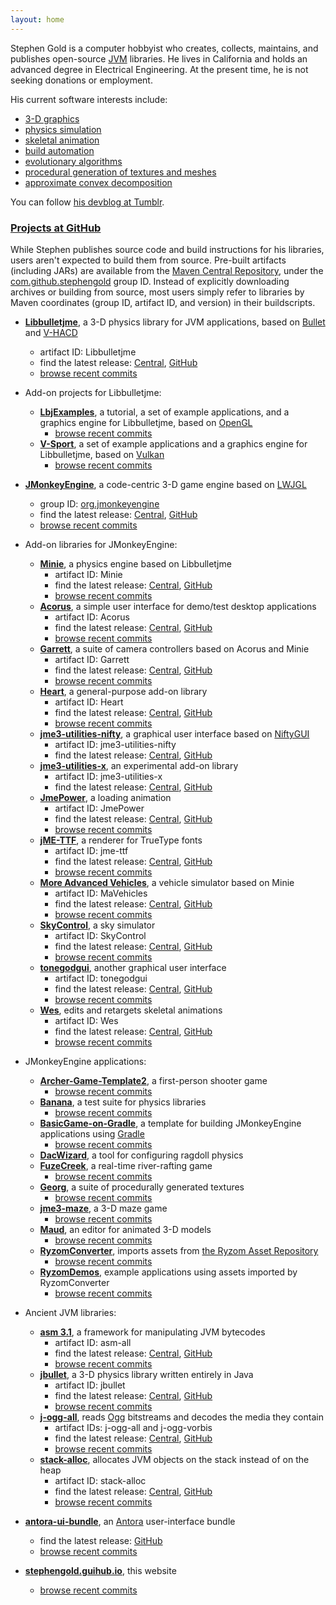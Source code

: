 ```yaml
---
layout: home
---
```


Stephen Gold is a computer hobbyist
who creates, collects, maintains, and publishes open-source
[JVM](https://en.wikipedia.org/wiki/Java_virtual_machine) libraries.
He lives in California and holds an advanced degree in Electrical Engineering.
At the present time, he is not seeking donations or employment.

His current software interests include:
+ [3-D graphics](https://en.wikipedia.org/wiki/3D_computer_graphics)
+ [physics simulation](https://en.wikipedia.org/wiki/Physics_engine)
+ [skeletal animation](https://en.wikipedia.org/wiki/Skeletal_animation)
+ [build automation](https://en.wikipedia.org/wiki/Build_automation)
+ [evolutionary algorithms](https://en.wikipedia.org/wiki/Evolutionary_algorithm)
+ [procedural generation of textures and meshes](https://en.wikipedia.org/wiki/Procedural_generation)
+ [approximate convex decomposition](http://masc.cs.gmu.edu/wiki/ACD)

You can follow [his devblog at Tumblr](https://www.tumblr.com/frog707).

### [Projects at GitHub](https://github.com/stephengold?tab=repositories)

While Stephen publishes source code and build instructions for his libraries,
users aren't expected to build them from source.
Pre-built artifacts (including JARs) are available from the
[Maven Central Repository](https://www.cloudrepo.io/articles/public-maven-repositories-maven-central-and-more.html#article),
under the
[com.github.stephengold](https://central.sonatype.com/namespace/com.github.stephengold) group ID.
Instead of explicitly downloading archives or building from source,
most users simply refer to libraries
by Maven coordinates (group ID, artifact ID, and version) in their buildscripts.

+ **[Libbulletjme](https://stephengold.github.io/Libbulletjme)**,
  a 3-D physics library for JVM applications,
  based on [Bullet](https://pybullet.org)
  and [V-HACD](https://github.com/kmammou/v-hacd)
  + artifact ID: Libbulletjme
  + find the latest release:
    [Central](https://repo1.maven.org/maven2/com/github/stephengold/Libbulletjme),
    [GitHub](https://github.com/stephengold/Libbulletjme/releases/latest)
  + [browse recent commits](https://github.com/stephengold/Libbulletjme/commits/master)

+ Add-on projects for Libbulletjme:
  + **[LbjExamples](https://github.com/stephengold/LbjExamples)**,
    a tutorial, a set of example applications, and a graphics engine for Libbulletjme,
    based on [OpenGL](https://www.khronos.org/opengl/)
    + [browse recent commits](https://github.com/stephengold/LbjExamples/commits/master)
  + **[V-Sport](https://github.com/stephengold/V-Sport)**,
    a set of example applications and a graphics engine for Libbulletjme,
    based on [Vulkan](https://www.vulkan.org/)
    + [browse recent commits](https://github.com/stephengold/V-Sport/commits/master)

+ **[JMonkeyEngine](https://jmonkeyengine.org)**,
  a code-centric 3-D game engine based on [LWJGL](https://www.lwjgl.org)
  + group ID: [org.jmonkeyengine](https://central.sonatype.com/namespace/org.jmonkeyengine)
  + find the latest release:
    [Central](https://repo1.maven.org/maven2/com/github/jmonkeyengine/jmonkeyengine),
    [GitHub](https://github.com/jmonkeyengine/jmonkeyengine/releases/latest)
  + [browse recent commits](https://github.com/jmonkeyengine/jmonkeyengine/commits/master)

+ Add-on libraries for JMonkeyEngine:
  + **[Minie](https://stephengold.github.io/Minie)**,
    a physics engine based on Libbulletjme
    + artifact ID: Minie
    + find the latest release:
      [Central](https://repo1.maven.org/maven2/com/github/stephengold/Minie),
      [GitHub](https://github.com/stephengold/Minie/releases/latest)
    + [browse recent commits](https://github.com/stephengold/Minie/commits/master)
  + **[Acorus](https://stephengold.github.io/Acorus)**,
    a simple user interface for demo/test desktop applications
    + artifact ID: Acorus
    + find the latest release:
      [Central](https://repo1.maven.org/maven2/com/github/stephengold/Acorus),
      [GitHub](https://github.com/stephengold/Acorus/releases/latest)
    + [browse recent commits](https://github.com/stephengold/Acorus/commits/master)
  + **[Garrett](https://github.com/stephengold/Garrett)**,
    a suite of camera controllers based on Acorus and Minie
    + artifact ID: Garrett
    + find the latest release:
      [Central](https://repo1.maven.org/maven2/com/github/stephengold/Garrett),
      [GitHub](https://github.com/stephengold/Garrett/releases/latest)
    + [browse recent commits](https://github.com/stephengold/Garrett/commits/master)
  + **[Heart](https://github.com/stephengold/Heart)**,
    a general-purpose add-on library
    + artifact ID: Heart
    + find the latest release:
      [Central](https://repo1.maven.org/maven2/com/github/stephengold/Heart),
      [GitHub](https://github.com/stephengold/Heart/releases/latest)
    + [browse recent commits](https://github.com/stephengold/Heart/commits/master)
  + **[jme3-utilities-nifty](https://github.com/stephengold/jme3-utilities)**,
    a graphical user interface
    based on [NiftyGUI](https://nifty-gui.github.io/nifty-gui)
    + artifact ID: jme3-utilities-nifty
    + find the latest release:
      [Central](https://repo1.maven.org/maven2/com/github/stephengold/jme3-utilities-nifty),
      [GitHub](https://github.com/stephengold/jme3-utilities/releases)
  + **[jme3-utilities-x](https://github.com/stephengold/jme3-utilities)**,
    an experimental add-on library
    + artifact ID: jme3-utilities-x
    + find the latest release:
      [Central](https://repo1.maven.org/maven2/com/github/stephengold/jme3-utilities-x),
      [GitHub](https://github.com/stephengold/jme3-utilities/releases)
  + **[JmePower](https://github.com/stephengold/JmePower)**,
    a loading animation
    + artifact ID: JmePower
    + find the latest release:
      [Central](https://repo1.maven.org/maven2/com/github/stephengold/JmePower),
      [GitHub](https://github.com/stephengold/JmePower/releases/latest)
    + [browse recent commits](https://github.com/stephengold/JmePower/commits/master)
  + **[jME-TTF](https://github.com/stephengold/jME-TTF)**,
    a renderer for TrueType fonts
    + artifact ID: jme-ttf
    + find the latest release:
      [Central](https://repo1.maven.org/maven2/com/github/stephengold/jme-ttf),
      [GitHub](https://github.com/stephengold/jME-TTF/releases/latest)
    + [browse recent commits](https://github.com/stephengold/jME-TTF/commits/master)
  + **[More Advanced Vehicles](https://github.com/stephengold/jme-vehicles)**,
    a vehicle simulator based on Minie
    + artifact ID: MaVehicles
    + find the latest release:
      [Central](https://repo1.maven.org/maven2/com/github/stephengold/MaVehicles),
      [GitHub](https://github.com/stephengold/jme-vehicles/releases)
    + [browse recent commits](https://github.com/stephengold/jme-vehicles/commits/master)
  + **[SkyControl](https://github.com/stephengold/SkyControl)**,
    a sky simulator
    + artifact ID: SkyControl
    + find the latest release:
      [Central](https://repo1.maven.org/maven2/com/github/stephengold/SkyControl),
      [GitHub](https://github.com/stephengold/SkyControl/releases/latest)
    + [browse recent commits](https://github.com/stephengold/SkyControl/commits/master)
  + **[tonegodgui](https://github.com/stephengold/tonegodgui)**,
    another graphical user interface
    + artifact ID: tonegodgui
    + find the latest release:
      [Central](https://repo1.maven.org/maven2/com/github/stephengold/tonegodgui),
      [GitHub](https://github.com/stephengold/tonegodgui/releases/latest)
    + [browse recent commits](https://github.com/stephengold/tonegodgui/commits/master)
  + **[Wes](https://github.com/stephengold/Wes)**,
    edits and retargets skeletal animations
    + artifact ID: Wes
    + find the latest release:
      [Central](https://repo1.maven.org/maven2/com/github/stephengold/Wes),
      [GitHub](https://github.com/stephengold/Wes/releases/latest)
    + [browse recent commits](https://github.com/stephengold/Wes/commits/master)

+ JMonkeyEngine applications:
  + **[Archer-Game-Template2](https://github.com/capdevon/Archer-Game-Template2)**,
    a first-person shooter game
    + [browse recent commits](https://github.com/capdevon/Archer-Game-Template2/commits/main)
  + **[Banana](https://github.com/stephengold/Banana)**,
    a test suite for physics libraries
    + [browse recent commits](https://github.com/stephengold/Banana/commits/master)
  + **[BasicGame-on-Gradle](https://github.com/stephengold/BasicGame-on-Gradle)**,
    a template for building JMonkeyEngine applications
    using [Gradle](https://gradle.org)
    + [browse recent commits](https://github.com/stephengold/BasicGame-on-Gradle/commits/master)
  + **[DacWizard](https://github.com/stephengold/Minie)**,
    a tool for configuring ragdoll physics
  + **[FuzeCreek](https://github.com/stephengold/FuzeCreek)**,
    a real-time river-rafting game
    + [browse recent commits](https://github.com/stephengold/FuzeCreek/commits/master)
  + **[Georg](https://github.com/stephengold/Georg)**,
    a suite of procedurally generated textures
    + [browse recent commits](https://github.com/stephengold/Georg/commits/master)
  + **[jme3-maze](https://github.com/stephengold/jme3-maze)**, a 3-D maze game
    + [browse recent commits](https://github.com/stephengold/jme3-maze/commits/master)
  + **[Maud](https://github.com/stephengold/Maud)**,
    an editor for animated 3-D models
    + [browse recent commits](https://github.com/stephengold/Maud/commits/master)
  + **[RyzomConverter](https://github.com/stephengold/RyzomConverter)**,
    imports assets from
    [the Ryzom Asset Repository](https://bitbucket.org/ccxvii/ryzom-assets)
    + [browse recent commits](https://github.com/stephengold/RyzomConverter/commits/master)
  + **[RyzomDemos](https://github.com/stephengold/RyzomDemos)**,
    example applications using assets imported by RyzomConverter
    + [browse recent commits](https://github.com/stephengold/RyzomDemos/commits/master)

+ Ancient JVM libraries:
  + **[asm 3.1](https://github.com/stephengold/asm)**,
    a framework for manipulating JVM bytecodes
    + artifact ID: asm-all
    + find the latest release:
      [Central](https://repo1.maven.org/maven2/com/github/stephengold/asm-all),
      [GitHub](https://github.com/stephengold/asm/releases/latest)
    + [browse recent commits](https://github.com/stephengold/asm/commits/master)
  + **[jbullet](https://github.com/stephengold/jbullet)**,
    a 3-D physics library written entirely in Java
    + artifact ID: jbullet
    + find the latest release:
      [Central](https://repo1.maven.org/maven2/com/github/stephengold/jbullet),
      [GitHub](https://github.com/stephengold/jbullet/releases/latest)
    + [browse recent commits](https://github.com/stephengold/jbullet/commits/master)
  + **[j-ogg-all](https://github.com/stephengold/j-ogg-all)**,
    reads [Ogg](https://www.xiph.org/ogg/) bitstreams and decodes the media they contain
    + artifact IDs: j-ogg-all and j-ogg-vorbis
    + find the latest release:
      [Central](https://repo1.maven.org/maven2/com/github/stephengold),
      [GitHub](https://github.com/stephengold/j-ogg-all/releases/latest)
    + [browse recent commits](https://github.com/stephengold/j-ogg-all/commits/master)
  + **[stack-alloc](https://github.com/stephengold/stack-alloc)**,
    allocates JVM objects on the stack instead of on the heap
    + artifact ID: stack-alloc
    + find the latest release:
      [Central](https://repo1.maven.org/maven2/com/github/stephengold/stack-alloc),
      [GitHub](https://github.com/stephengold/stack-alloc/releases/latest)
    + [browse recent commits](https://github.com/stephengold/stack-alloc/commits/master)

+ **[antora-ui-bundle](https://github.com/stephengold/antora-ui-bundle)**,
  an [Antora](https://antora.org/) user-interface bundle
    + find the latest release:
      [GitHub](https://github.com/stephengold/antora-ui-bundle/releases/latest)
    + [browse recent commits](https://github.com/stephengold/antora-ui-bundle/commits/master)

+ **[stephengold.guihub.io](https://github.com/stephengold/stephengold.github.io)**,
  this website
  + [browse recent commits](https://github.com/stephengold/stephengold.github.io/commits/master)
